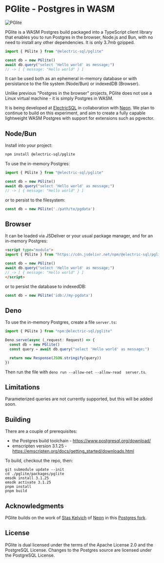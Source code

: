 # PGlite - Postgres in WASM

![PGlite](./screenshot.png)

PGlite is a WASM Postgres build packaged into a TypeScript client library that enables you to run Postgres in the browser, Node.js and Bun, with no need to install any other dependencies. It is only 3.7mb gzipped.

```js
import { PGlite } from "@electric-sql/pglite"

const db = new PGlite()
await db.query("select 'Hello world' as message;")
// -> [ { message: "Hello world" } ]
```

It can be used both as an ephemeral in-memory database or with persistance to the file system (Node/Bun) or indexedDB (Browser).

Unlike previous "Postgres in the browser" projects, PGlite does not use a Linux virtual machine - it is simply Postgres in WASM.

It is being developed at [ElectricSQL](http://electric-sql.com) in collaboration with [Neon](http://neon.tech). We plan to continue to build on this experiment, and aim to create a fully capable lightweight WASM Postgres with support for extensions such as pgvector.

## Node/Bun

Install into your project:

```sh
npm install @electric-sql/pglite
```

To use the in-memory Postgres:

```js
import { PGlite } from "@electric-sql/pglite"

const db = new PGlite()
await db.query("select 'Hello world' as message;")
// -> [ { message: "Hello world" } ]
```

or to persist to the filesystem:

```js
const db = new PGlite('./path/to/pgdata')
```

## Browser

It can be loaded via JSDeliver or your usual package manager, and for an in-memory Postgres:

```html
<script type="module">
import { PGlite } from "https://cdn.jsdelivr.net/npm/@electric-sql/pglite/dist/index.js";

const db = new PGlite()
await db.query("select 'Hello world' as message;")
// -> [ { message: "Hello world" } ]
</script>
```

or to persist the database to indexedDB:

```js
const db = new PGlite('idb://my-pgdata')
```

## Deno

To use the in-memory Postgres, create a file `server.ts`:

```ts
import { PGlite } from "npm:@electric-sql/pglite"

Deno.serve(async (_request: Request) => {
  const db = new PGlite()
  const query = await db.query("select 'Hello world' as message;")

  return new Response(JSON.stringify(query))
})
```

Then run the file with `deno run --allow-net --allow-read  server.ts`.

## Limitations

Parameterized queries are not currently supported, but this will be added soon.

## Building

There are a couple of prerequisites:

- the Postgres build toolchain - https://www.postgresql.org/download/
- emscripten version 3.1.25 - https://emscripten.org/docs/getting_started/downloads.html

To build, checkout the repo, then:

```
git submodule update --init
cd ./pglite/packages/pglite
emsdk install 3.1.25
emsdk activate 3.1.25
pnpm install
pnpm build
```

## Acknowledgments

PGlite builds on the work of [Stas Kelvich](https://github.com/kelvich) of [Neon](https://neon.tech) in this [Postgres fork](https://github.com/electric-sql/postgres-wasm).

## License

PGlite is dual licensed under the terms of the Apache License 2.0 and the PostgreSQL License. Changes to the Postgres source are licensed under the PostgreSQL License.

